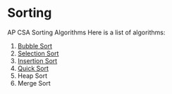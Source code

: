 # Sorting
AP CSA Sorting Algorithms
Here is a list of algorithms:
1. [Bubble Sort](./bubblesort.html)
2. [Selection Sort](./selectionsort.html)
4. [Insertion Sort](./insertionsort.html)
5. [Quick Sort](quicksort.html)
6. Heap Sort
7. Merge Sort
